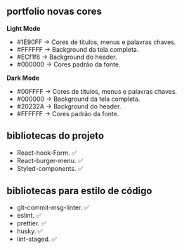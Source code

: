## portfolio novas cores

**Light Mode**

- #1E90FF -> Cores de titulos, menus e palavras chaves.
- #FFFFFF -> Background da tela completa.
- #ECf1f8 -> Background do header.
- #000000 -> Cores padrão da fonte.

**Dark Mode**

- #00FFFF -> Cores de titulos, menus e palavras chaves.
- #000000 -> Background da tela completa.
- #20232A -> Background do header.
- #FFFFFF -> Cores padrão da fonte.


## bibliotecas do projeto

- React-hook-Form. ✅
- React-burger-menu. ✅
- Styled-components. ✅

## bibliotecas para estilo de código

- git-commit-msg-linter. ✅
- eslint. ✅
- prettier. ✅
- husky. ✅
- lint-staged. ✅
